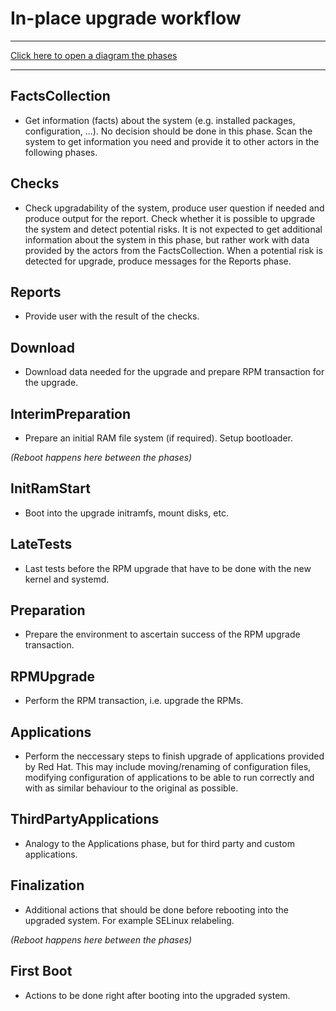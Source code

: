 # In-place upgrade workflow

---

[Click here to open a diagram  the phases](img/phases.png)

---

## FactsCollection
- Get information (facts) about the system (e.g. installed packages, configuration, ...). No decision should be done in this phase. Scan the system to get information you need and provide
it to other actors in the following phases.

## Checks
- Check upgradability of the system, produce user question if needed and produce output for the report. Check whether it is possible to upgrade the system and detect potential risks. It is not expected to get additional information about the system in this phase, but rather work with data provided by the actors from the FactsCollection. When a potential risk is detected for upgrade, produce messages for the Reports phase.

## Reports
- Provide user with the result of the checks.

## Download
- Download data needed for the upgrade and prepare RPM transaction for the upgrade.

## InterimPreparation
- Prepare an initial RAM file system (if required). Setup bootloader.

_(Reboot happens here between the phases)_

## InitRamStart
- Boot into the upgrade initramfs, mount disks, etc.

## LateTests
- Last tests before the RPM upgrade that have to be done with the new kernel and systemd.

## Preparation
- Prepare the environment to ascertain success of the RPM upgrade transaction.

## RPMUpgrade
- Perform the RPM transaction, i.e. upgrade the RPMs.

## Applications
- Perform the neccessary steps to finish upgrade of applications provided by Red Hat. This may include moving/renaming of configuration files, modifying configuration of applications to be able to run correctly and with as similar behaviour to the original as possible.

## ThirdPartyApplications
- Analogy to the Applications phase, but for third party and custom applications.

## Finalization
- Additional actions that should be done before rebooting into the upgraded system. For example SELinux relabeling.

_(Reboot happens here between the phases)_

## First Boot
- Actions to be done right after booting into the upgraded system.

